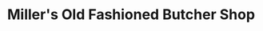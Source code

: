 ---
title: "Miller's Old Fashioned Butcher Shop"
url: /plainfield/millers-old-fashioned-butcher-shop/
shop: butcher
---